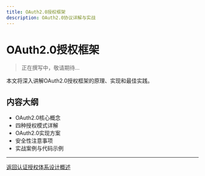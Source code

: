```yaml
---
title: OAuth2.0授权框架
description: OAuth2.0协议详解与实战
---
```


# OAuth2.0授权框架

> 正在撰写中，敬请期待...

本文将深入讲解OAuth2.0授权框架的原理、实现和最佳实践。

## 内容大纲

- OAuth2.0核心概念
- 四种授权模式详解
- OAuth2.0实现方案
- 安全性注意事项
- 实战案例与代码示例

---

[返回认证授权体系设计概述](/tutorials/architecture/security/auth-system/)


